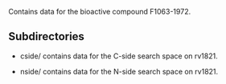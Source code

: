 Contains data for the bioactive compound F1063-1972.

## Subdirectories

- cside/ contains data for the C-side search space on rv1821.

- nside/ contains data for the N-side search space on rv1821.

